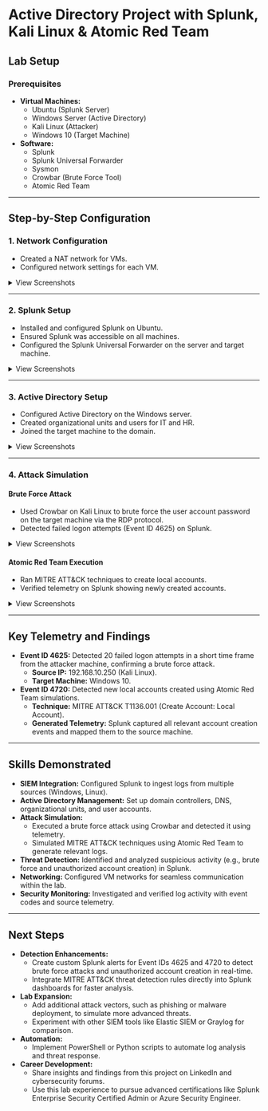 # Active Directory Project with Splunk, Kali Linux & Atomic Red Team

## Lab Setup
### Prerequisites
- **Virtual Machines:**
  - Ubuntu (Splunk Server)
  - Windows Server (Active Directory)
  - Kali Linux (Attacker)
  - Windows 10 (Target Machine)
- **Software:**
  - Splunk
  - Splunk Universal Forwarder
  - Sysmon
  - Crowbar (Brute Force Tool)
  - Atomic Red Team

---

## Step-by-Step Configuration

### **1. Network Configuration**
- Created a NAT network for VMs.
- Configured network settings for each VM.

<details>
<summary>View Screenshots</summary>

![NAT Network](screenshots/nat_network.png)  
*NAT Network Configuration*

![VM Network Settings](screenshots/vm_network_settings.png)  
*VM Network Settings*

</details>

---

### **2. Splunk Setup**
- Installed and configured Splunk on Ubuntu.
- Ensured Splunk was accessible on all machines.
- Configured the Splunk Universal Forwarder on the server and target machine.

<details>
<summary>View Screenshots</summary>

![Splunk Installation](screenshots/splunk_installation.png)  
*Splunk Installation on Ubuntu*

![Splunk Web Access](screenshots/splunk_web_access.png)  
*Splunk Web Interface Confirmation*

![Universal Forwarder Config](screenshots/universal_forwarder_config.png)  
*Splunk Universal Forwarder Configuration*

</details>

---

### **3. Active Directory Setup**
- Configured Active Directory on the Windows server.
- Created organizational units and users for IT and HR.
- Joined the target machine to the domain.

<details>
<summary>View Screenshots</summary>

![AD Setup](screenshots/ad_setup.png)  
*Active Directory Setup*

![Organizational Units](screenshots/organizational_units.png)  
*Organizational Units for IT and HR*

![Domain Join](screenshots/domain_join.png)  
*Target Machine Successfully Joined to Domain*

</details>

---

### **4. Attack Simulation**

#### **Brute Force Attack**
- Used Crowbar on Kali Linux to brute force the user account password on the target machine via the RDP protocol.
- Detected failed logon attempts (Event ID 4625) on Splunk.

<details>
<summary>View Screenshots</summary>

![Crowbar Brute Force](screenshots/crowbar_brute_force.png)  
*Crowbar Brute Force Execution*

![Splunk Detection](screenshots/splunk_detection.png)  
*Splunk Detection of Failed Logons*

</details>

#### **Atomic Red Team Execution**
- Ran MITRE ATT&CK techniques to create local accounts.
- Verified telemetry on Splunk showing newly created accounts.

<details>
<summary>View Screenshots</summary>

![Atomic Red Team](screenshots/atomic_red_team_execution.png)  
*Atomic Red Team Command Execution*

![Splunk New Accounts](screenshots/splunk_new_accounts.png)  
*Splunk Telemetry Showing New Local Accounts*

</details>

---

## **Key Telemetry and Findings**
- **Event ID 4625:** Detected 20 failed logon attempts in a short time frame from the attacker machine, confirming a brute force attack.
  - **Source IP:** 192.168.10.250 (Kali Linux).
  - **Target Machine:** Windows 10.
- **Event ID 4720:** Detected new local accounts created using Atomic Red Team simulations.
  - **Technique:** MITRE ATT&CK T1136.001 (Create Account: Local Account).
  - **Generated Telemetry:** Splunk captured all relevant account creation events and mapped them to the source machine.

---

## **Skills Demonstrated**
- **SIEM Integration:** Configured Splunk to ingest logs from multiple sources (Windows, Linux).
- **Active Directory Management:** Set up domain controllers, DNS, organizational units, and user accounts.
- **Attack Simulation:** 
  - Executed a brute force attack using Crowbar and detected it using telemetry.
  - Simulated MITRE ATT&CK techniques using Atomic Red Team to generate relevant logs.
- **Threat Detection:** Identified and analyzed suspicious activity (e.g., brute force and unauthorized account creation) in Splunk.
- **Networking:** Configured VM networks for seamless communication within the lab.
- **Security Monitoring:** Investigated and verified log activity with event codes and source telemetry.

---

## **Next Steps**
- **Detection Enhancements:**
  - Create custom Splunk alerts for Event IDs 4625 and 4720 to detect brute force attacks and unauthorized account creation in real-time.
  - Integrate MITRE ATT&CK threat detection rules directly into Splunk dashboards for faster analysis.
- **Lab Expansion:**
  - Add additional attack vectors, such as phishing or malware deployment, to simulate more advanced threats.
  - Experiment with other SIEM tools like Elastic SIEM or Graylog for comparison.
- **Automation:**
  - Implement PowerShell or Python scripts to automate log analysis and threat response.
- **Career Development:**
  - Share insights and findings from this project on LinkedIn and cybersecurity forums.
  - Use this lab experience to pursue advanced certifications like Splunk Enterprise Security Certified Admin or Azure Security Engineer.
